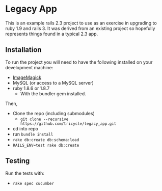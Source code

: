Legacy App
==========

This is an example rails 2.3 project to use as an exercise in upgrading to
ruby 1.9 and rails 3. It was derived from an existing project so hopefully
represents things found in a typical 2.3 app.

## Installation

To run the project you will need to have the following installed on your
development machine:

* [ImageMagick](http://www.imagemagick.org/script/index.php)
* MySQL (or access to a MySQL server)
* ruby 1.8.6 or 1.8.7
    * With the bundler gem installed.

Then,

* Clone the repo (including submodules)
    * `git clone --recursive https://github.com/tricycle/legacy_app.git`
* cd into repo
* run `bundle install`
* `rake db:create db:schema:load`
* `RAILS_ENV=test rake db:create`

## Testing

Run the tests with:

* `rake spec cucumber`

